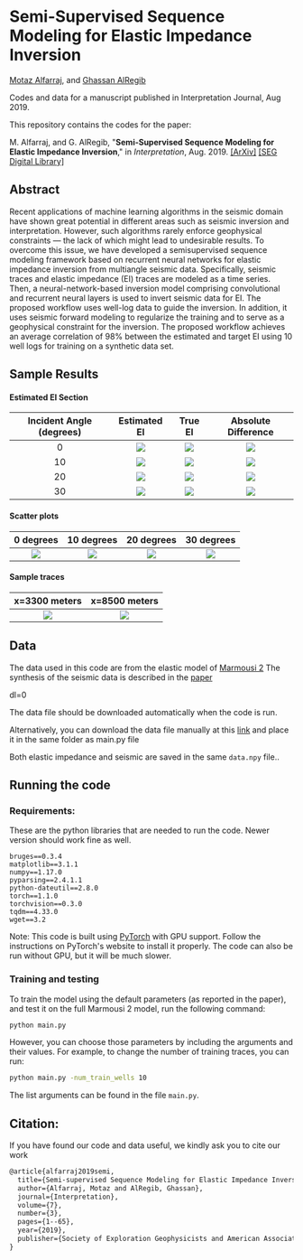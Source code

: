 # Semi-Supervised Sequence Modeling for Elastic Impedance Inversion
[Motaz Alfarraj](http://www.motaz.me), and [Ghassan AlRegib](http://www.ghassanalregib.info)

Codes and data for a manuscript published in Interpretation Journal, Aug 2019. 

This repository contains the codes for the paper: 

M. Alfarraj, and G. AlRegib, "**Semi-Supervised Sequence Modeling for Elastic Impedance Inversion**," in *Interpretation*, Aug. 2019. [[ArXiv]](https://arxiv.org/pdf/1908.07849.pdf)
[[SEG Digital Library]](https://library.seg.org/doi/abs/10.1190/int-2018-0250.1)

## Abstract
Recent applications of machine learning algorithms in the seismic domain have shown great potential in different areas such as seismic inversion and interpretation. However, such algorithms rarely enforce geophysical constraints — the lack of which might lead to undesirable results. To overcome this issue, we have developed a semisupervised sequence modeling framework based on recurrent neural networks for elastic impedance inversion from multiangle seismic data. Specifically, seismic traces and elastic impedance (EI) traces are modeled as a time series. Then, a neural-network-based inversion model comprising convolutional and recurrent neural layers is used to invert seismic data for EI. The proposed workflow uses well-log data to guide the inversion. In addition, it uses seismic forward modeling to regularize the training and to serve as a geophysical constraint for the inversion. The proposed workflow achieves an average correlation of 98% between the estimated and target EI using 10 well logs for training on a synthetic data set.

## Sample Results 

#### Estimated EI Section
Incident Angle (degrees)|Estimated EI|True EI|Absolute Difference|
|:--:|:--:|:--:|:--:|
0|![](https://github.com/olivesgatech/Elastic-Impedance-Inversion-Using-Recurrent-Neural-Networks/blob/master/images/EI_inv_0.png)| ![](https://github.com/olivesgatech/Elastic-Impedance-Inversion-Using-Recurrent-Neural-Networks/blob/master/images/EI_0.png) | ![](https://github.com/olivesgatech/Elastic-Impedance-Inversion-Using-Recurrent-Neural-Networks/blob/master/images/EI_diff_0.png)
10|![](https://github.com/olivesgatech/Elastic-Impedance-Inversion-Using-Recurrent-Neural-Networks/blob/master/images/EI_inv_1.png)| ![](https://github.com/olivesgatech/Elastic-Impedance-Inversion-Using-Recurrent-Neural-Networks/blob/master/images/EI_1.png) | ![](https://github.com/olivesgatech/Elastic-Impedance-Inversion-Using-Recurrent-Neural-Networks/blob/master/images/EI_diff_1.png)
20|![](https://github.com/olivesgatech/Elastic-Impedance-Inversion-Using-Recurrent-Neural-Networks/blob/master/images/EI_inv_2.png)| ![](https://github.com/olivesgatech/Elastic-Impedance-Inversion-Using-Recurrent-Neural-Networks/blob/master/images/EI_2.png) | ![](https://github.com/olivesgatech/Elastic-Impedance-Inversion-Using-Recurrent-Neural-Networks/blob/master/images/EI_diff_2.png)
30|![](https://github.com/olivesgatech/Elastic-Impedance-Inversion-Using-Recurrent-Neural-Networks/blob/master/images/EI_inv_3.png)| ![](https://github.com/olivesgatech/Elastic-Impedance-Inversion-Using-Recurrent-Neural-Networks/blob/master/images/EI_3.png) | ![](https://github.com/olivesgatech/Elastic-Impedance-Inversion-Using-Recurrent-Neural-Networks/blob/master/images/EI_diff_3.png)

#### Scatter plots 
|0 degrees|10 degrees|20 degrees|30 degrees|
|:--:|:--:|:--:|:--:|
| ![](https://github.com/olivesgatech/Elastic-Impedance-Inversion-Using-Recurrent-Neural-Networks/blob/master/images/Scatter_0.png) | ![](https://github.com/olivesgatech/Elastic-Impedance-Inversion-Using-Recurrent-Neural-Networks/blob/master/images/Scatter_1.png) | ![](https://github.com/olivesgatech/Elastic-Impedance-Inversion-Using-Recurrent-Neural-Networks/blob/master/images/Scatter_2.png) | ![](https://github.com/olivesgatech/Elastic-Impedance-Inversion-Using-Recurrent-Neural-Networks/blob/master/images/Scatter_3.png) 

#### Sample traces 
|x=3300 meters|x=8500 meters|
|:--:|:--:|
| ![](https://github.com/olivesgatech/Elastic-Impedance-Inversion-Using-Recurrent-Neural-Networks/blob/master/images/EI_trace_3300m.png) | ![](https://github.com/olivesgatech/Elastic-Impedance-Inversion-Using-Recurrent-Neural-Networks/blob/master/images/EI_trace_8500m.png)

## Data 
The data used in this code are from the elastic model of [Marmousi 2](https://library.seg.org/doi/abs/10.1190/1.1817083)
The synthesis of the seismic data is described in the [paper](https://library.seg.org/doi/abs/10.1190/int-2018-0250.1) 

dl=0

The data file should be downloaded automatically when the code is run.

Alternatively, you can download the data file manually at this [link](https://www.dropbox.com/s/qdbepx2jzz9jd9l/data.npy?raw=1) and place it in the same folder as main.py file 

Both elastic impedance and seismic are saved in the same `data.npy` file..

## Running the code

### Requirements: 
These are the python libraries that are needed to run the code. Newer version should work fine as well. 
```
bruges==0.3.4
matplotlib==3.1.1
numpy==1.17.0
pyparsing==2.4.1.1
python-dateutil==2.8.0
torch==1.1.0
torchvision==0.3.0
tqdm==4.33.0
wget==3.2
```
Note: This code is built using [PyTorch](https://pytorch.org/) with GPU support. Follow the instructions on PyTorch's website to install it properly. The code can also be run without GPU, but it will be much slower. 

### Training and testing

To train the model using the default parameters (as reported in the paper), and test it on the full Marmousi 2 model, run the following command: 

```bash 
python main.py
```
 However, you can choose those parameters by including the arguments and their values. For example, to change the number of training traces, you can run: 
 
```bash 
python main.py -num_train_wells 10
```

The list arguments can be found in the file `main.py`.  



## Citation: 

If you have found our code and data useful, we kindly ask you to cite our work 
```tex
@article{alfarraj2019semi,
  title={Semi-supervised Sequence Modeling for Elastic Impedance Inversion},
  author={Alfarraj, Motaz and AlRegib, Ghassan},
  journal={Interpretation},
  volume={7},
  number={3},
  pages={1--65},
  year={2019},
  publisher={Society of Exploration Geophysicists and American Association of Petroleum~…}
}

```
